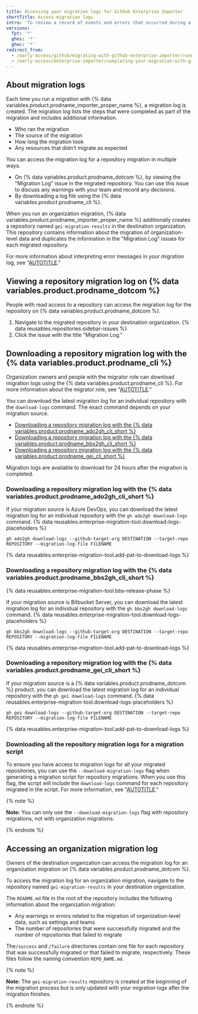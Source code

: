 ```yaml
---
title: Accessing your migration logs for GitHub Enterprise Importer
shortTitle: Access migration logs
intro: 'To review a record of events and errors that occurred during a repository migration, you can access the migration log on {% data variables.product.prodname_dotcom %} or using the {% data variables.product.prodname_cli %}.'
versions:
  fpt: '*'
  ghes: '*'
  ghec: '*'
redirect_from:
  - /early-access/github/migrating-with-github-enterprise-importer/running-a-migration-with-github-enterprise-importer/accessing-your-migration-logs-for-github-enterprise-importer
  - /early-access/enterprise-importer/completing-your-migration-with-github-enterprise-importer/accessing-your-migration-logs-for-github-enterprise-importer
---
```


## About migration logs

Each time you run a migration with {% data variables.product.prodname_importer_proper_name %}, a migration log is created. The migration log lists the steps that were completed as part of the migration and includes additional information.

- Who ran the migration
- The source of the migration
- How long the migration took
- Any resources that didn't migrate as expected

You can access the migration log for a repository migration in multiple ways.

- On {% data variables.product.prodname_dotcom %}, by viewing the "Migration Log" issue in the migrated repository. You can use this issue to discuss any warnings with your team and record any decisions.
- By downloading a log file using the {% data variables.product.prodname_cli %}.

When you run an organization migration, {% data variables.product.prodname_importer_proper_name %} additionally creates a repository named `gei-migration-results` in the destination organization. This repository contains information about the migration of organization-level data and duplicates the information in the "Migration Log" issues for each migrated repository.

For more information about interpreting error messages in your migration log, see "[AUTOTITLE](/migrations/using-github-enterprise-importer/completing-your-migration-with-github-enterprise-importer/troubleshooting-your-migration-with-github-enterprise-importer#troubleshooting-successful-migrations)."

## Viewing a repository migration log on {% data variables.product.prodname_dotcom %}

People with read access to a repository can access the migration log for the repository on {% data variables.product.prodname_dotcom %}.

1. Navigate to the migrated repository in your destination organization.
{% data reusables.repositories.sidebar-issues %}
1. Click the issue with the title "Migration Log."

## Downloading a repository migration log with the {% data variables.product.prodname_cli %}

Organization owners and people with the migrator role can download migration logs using the {% data variables.product.prodname_cli %}. For more information about the migrator role, see "[AUTOTITLE](/migrations/using-github-enterprise-importer/preparing-to-migrate-with-github-enterprise-importer/granting-the-migrator-role-for-github-enterprise-importer)."

You can download the latest migration log for an individual repository with the `download-logs` command. The exact command depends on your migration source.

- [Downloading a repository migration log with the {% data variables.product.prodname_ado2gh_cli_short %}](#downloading-a-repository-migration-log-with-the-ado2gh-extension)
- [Downloading a repository migration log with the {% data variables.product.prodname_bbs2gh_cli_short %}](#downloading-a-repository-migration-log-with-the-bbs2gh-extension)
- [Downloading a repository migration log with the {% data variables.product.prodname_gei_cli_short %}](#downloading-a-repository-migration-log-with-the-gei-extension)


Migration logs are available to download for 24 hours after the migration is completed.

### Downloading a repository migration log with the {% data variables.product.prodname_ado2gh_cli_short %}

If your migration source is Azure DevOps, you can download the latest migration log for an individual repository with the `gh ado2gh download-logs` command. {% data reusables.enterprise-migration-tool.download-logs-placeholders %}

```shell copy
gh ado2gh download-logs --github-target-org DESTINATION --target-repo REPOSITORY --migration-log-file FILENAME
```

{% data reusables.enterprise-migration-tool.add-pat-to-download-logs %}

### Downloading a repository migration log with the {% data variables.product.prodname_bbs2gh_cli_short %}

{% data reusables.enterprise-migration-tool.bbs-release-phase %}

If your migration source is Bitbucket Server, you can download the latest migration log for an individual repository with the `gh bbs2gh download-logs` command. {% data reusables.enterprise-migration-tool.download-logs-placeholders %}

```shell copy
gh bbs2gh download-logs --github-target-org DESTINATION --target-repo REPOSITORY --migration-log-file FILENAME
```

{% data reusables.enterprise-migration-tool.add-pat-to-download-logs %}

### Downloading a repository migration log with the {% data variables.product.prodname_gei_cli_short %}

If your migration source is a {% data variables.product.prodname_dotcom %} product, you can download the latest migration log for an individual repository with the `gh gei download-logs` command. {% data reusables.enterprise-migration-tool.download-logs-placeholders %}

```shell copy
gh gei download-logs --github-target-org DESTINATION --target-repo REPOSITORY --migration-log-file FILENAME
```

{% data reusables.enterprise-migration-tool.add-pat-to-download-logs %}

### Downloading all the repository migration logs for a migration script

To ensure you have access to migration logs for all your migrated repositories, you can use the `--download-migration-logs` flag when generating a migration script for repository migrations. When you use this flag, the script will include the `download-logs` command for each repository migrated in the script. For more information, see "[AUTOTITLE](/migrations/using-github-enterprise-importer/migrating-repositories-with-github-enterprise-importer)."

{% note %}

**Note:** You can only use the `--download-migration-logs` flag with repository migrations, not with organization migrations.

{% endnote %}

## Accessing an organization migration log

Owners of the destination organization can access the migration log for an organization migration on {% data variables.product.prodname_dotcom %}.

To access the migration log for an organization migration, navigate to the repository named `gei-migration-results` in your destination organization.

The `README.md` file in the root of the repository includes the following information about the organization migration:
- Any warnings or errors related to the migration of organization-level data, such as settings and teams
- The number of repositories that were successfully migrated and the number of repositories that failed to migrate

The`/success` and `/failure` directories contain one file for each repository that was successfully migrated or that failed to migrate, respectively. These files follow the naming convention `REPO_NAME.md`.

{% note %}

**Note:** The `gei-migration-results` repository is created at the beginning of the migration process but is only updated with your migration logs after the migration finishes.

{% endnote %}
